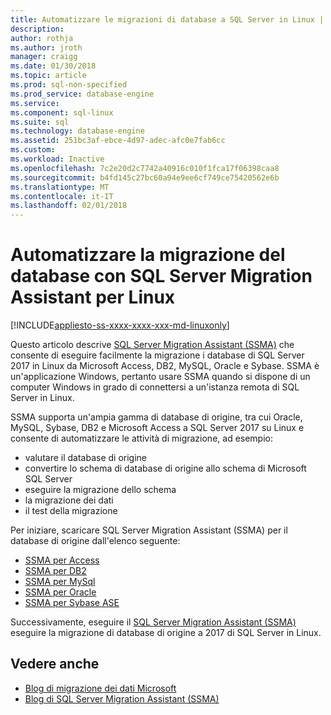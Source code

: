 ```yaml
---
title: Automatizzare le migrazioni di database a SQL Server in Linux | Documenti Microsoft
description: 
author: rothja
ms.author: jroth
manager: craigg
ms.date: 01/30/2018
ms.topic: article
ms.prod: sql-non-specified
ms.prod_service: database-engine
ms.service: 
ms.component: sql-linux
ms.suite: sql
ms.technology: database-engine
ms.assetid: 251bc3af-ebce-4d97-adec-afc0e7fab6cc
ms.custom: 
ms.workload: Inactive
ms.openlocfilehash: 7c2e20d2c7742a40916c010f1fca17f06398caa8
ms.sourcegitcommit: b4fd145c27bc60a94e9ee6cf749ce75420562e6b
ms.translationtype: MT
ms.contentlocale: it-IT
ms.lasthandoff: 02/01/2018
---
```

# <a name="automate-database-migration-to-linux-with-the-sql-server-migration-assistant"></a>Automatizzare la migrazione del database con SQL Server Migration Assistant per Linux

[!INCLUDE[appliesto-ss-xxxx-xxxx-xxx-md-linuxonly](../includes/appliesto-ss-xxxx-xxxx-xxx-md-linuxonly.md)]

Questo articolo descrive [SQL Server Migration Assistant (SSMA)](http://msdn.microsoft.com/library/mt613434.aspx) che consente di eseguire facilmente la migrazione i database di SQL Server 2017 in Linux da Microsoft Access, DB2, MySQL, Oracle e Sybase. SSMA è un'applicazione Windows, pertanto usare SSMA quando si dispone di un computer Windows in grado di connettersi a un'istanza remota di SQL Server in Linux. 

SSMA supporta un'ampia gamma di database di origine, tra cui Oracle, MySQL, Sybase, DB2 e Microsoft Access a SQL Server 2017 su Linux e consente di automatizzare le attività di migrazione, ad esempio:

- valutare il database di origine
- convertire lo schema di database di origine allo schema di Microsoft SQL Server
- eseguire la migrazione dello schema
- la migrazione dei dati
- il test della migrazione

Per iniziare, scaricare SQL Server Migration Assistant (SSMA) per il database di origine dall'elenco seguente:
- [SSMA per Access](http://aka.ms/ssmaforaccess)
- [SSMA per DB2](http://aka.ms/ssmafordb2)
- [SSMA per MySql](http://aka.ms/ssmaformysql) 
- [SSMA per Oracle](http://aka.ms/ssmafororacle)
- [SSMA per Sybase ASE](http://aka.ms/ssmaforsybase) 

Successivamente, eseguire il [SQL Server Migration Assistant (SSMA)](http://msdn.microsoft.com/library/mt613434.aspx) eseguire la migrazione di database di origine a 2017 di SQL Server in Linux.

## <a name="see-also"></a>Vedere anche
- [Blog di migrazione dei dati Microsoft](http://blogs.msdn.microsoft.com/datamigration)
- [Blog di SQL Server Migration Assistant (SSMA)](http://blogs.msdn.microsoft.com/ssma/)


